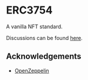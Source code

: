 # ERC3754
A vanilla NFT standard.

Discussions can be found [here](https://github.com/ethereum/EIPs/issues/3753).

## Acknowledgements
- [OpenZeppelin](https://github.com/OpenZeppelin/openzeppelin-contracts)
